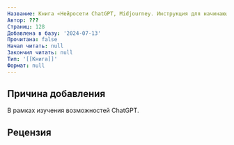 ```yaml
---
Название: Книга «Нейросети ChatGPT, Midjourney. Инструкция для начинающих»,
Автор: ???
Страниц: 128
Добавлена в базу: '2024-07-13'
Прочитана: false
Начал читать: null
Закончил читать: null
Тип: '[[Книга]]'
Формат: null
---
```

## Причина добавления

В рамках изучения возможностей ChatGPT.

## Рецензия